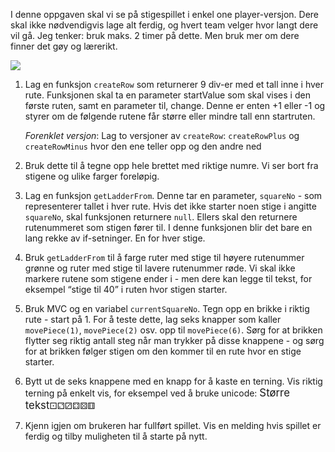 I denne oppgaven skal vi se på stigespillet i enkel one player-versjon. Dere skal ikke nødvendigvis lage alt ferdig, og hvert team velger hvor langt dere vil gå. Jeg tenker: bruk maks. 2 timer på dette. Men bruk mer om dere finner det gøy og lærerikt.

![](https://fuzzbin.github.io/skolekoden/_images/stigespill_brett.png)

1. Lag en funksjon `createRow` som returnerer 9 div-er med et tall inne i hver rute. Funksjonen skal ta en parameter startValue som skal vises i den første ruten, samt en parameter til, change. Denne er enten +1 eller -1 og styrer om de følgende rutene får større eller mindre tall enn startruten. 

    _Forenklet versjon_: Lag to versjoner av `createRow`: `createRowPlus` og `createRowMinus` hvor den ene teller opp og den andre ned	

2. Bruk dette til å tegne opp hele brettet med riktige numre. Vi ser bort fra stigene og ulike farger foreløpig. 

3. Lag en funksjon `getLadderFrom`. Denne tar en parameter, `squareNo` - som representerer tallet i hver rute. Hvis det ikke starter noen stige i angitte `squareNo`, skal funksjonen returnere `null`. Ellers skal den returnere rutenummeret som stigen fører til. I denne funksjonen blir det bare en lang rekke av if-setninger. En for hver stige. 

4. Bruk `getLadderFrom` til å farge ruter med stige til høyere rutenummer grønne og ruter med stige til lavere rutenummer røde. Vi skal ikke markere rutene som stigene ender i - men dere kan legge til tekst, for eksempel “stige til 40” i ruten hvor stigen starter. 

5. Bruk MVC og en variabel `currentSquareNo`. Tegn opp en brikke i riktig rute - start på 1. For å teste dette, lag seks knapper som kaller `movePiece(1)`, `movePiece(2)` osv. opp til `movePiece(6)`. Sørg for at brikken flytter seg riktig antall steg når man trykker på disse knappene - og sørg for at brikken følger stigen om den kommer til en rute hvor en stige starter. 

6. Bytt ut de seks knappene med en knapp for å kaste en terning. Vis riktig terning på enkelt vis, for eksempel ved å bruke unicode: <span style="font-size:larger;">Større tekst</span>⚀⚁⚂⚃⚄⚅

7. Kjenn igjen om brukeren har fullført spillet. Vis en melding hvis spillet er ferdig og tilby muligheten til å starte på nytt. 
